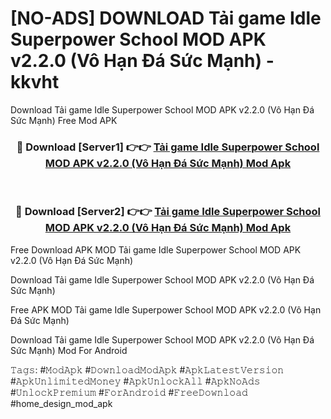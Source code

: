 # [NO-ADS] DOWNLOAD Tải game Idle Superpower School MOD APK v2.2.0 (Vô Hạn Đá Sức Mạnh) - kkvht
Download Tải game Idle Superpower School MOD APK v2.2.0 (Vô Hạn Đá Sức Mạnh) Free Mod APK

<div align="center">
<h3>🔴 Download [Server1] 👉👉 <a href="https://apk-comot.site?title=Tải_game_Idle_Superpower_School_MOD_APK_v2.2.0_(Vô_Hạn_Đá_Sức_Mạnh)">Tải game Idle Superpower School MOD APK v2.2.0 (Vô Hạn Đá Sức Mạnh) Mod Apk</a></h3><br>

<h3>🔴 Download [Server2] 👉👉 <a href="https://apk-comot.site?title=Tải_game_Idle_Superpower_School_MOD_APK_v2.2.0_(Vô_Hạn_Đá_Sức_Mạnh)">Tải game Idle Superpower School MOD APK v2.2.0 (Vô Hạn Đá Sức Mạnh) Mod Apk</a></h3>
</div>


Free Download APK MOD Tải game Idle Superpower School MOD APK v2.2.0 (Vô Hạn Đá Sức Mạnh)

Download Tải game Idle Superpower School MOD APK v2.2.0 (Vô Hạn Đá Sức Mạnh) 

Free APK MOD Tải game Idle Superpower School MOD APK v2.2.0 (Vô Hạn Đá Sức Mạnh) 

Download Tải game Idle Superpower School MOD APK v2.2.0 (Vô Hạn Đá Sức Mạnh) Mod For Android

𝚃𝚊𝚐𝚜: #𝙼𝚘𝚍𝙰𝚙𝚔 #𝙳𝚘𝚠𝚗𝚕𝚘𝚊𝚍𝙼𝚘𝚍𝙰𝚙𝚔 #𝙰𝚙𝚔𝙻𝚊𝚝𝚎𝚜𝚝𝚅𝚎𝚛𝚜𝚒𝚘𝚗 #𝙰𝚙𝚔𝚄𝚗𝚕𝚒𝚖𝚒𝚝𝚎𝚍𝙼𝚘𝚗𝚎𝚢 #𝙰𝚙𝚔𝚄𝚗𝚕𝚘𝚌𝚔𝙰𝚕𝚕 #𝙰𝚙𝚔𝙽𝚘𝙰𝚍𝚜 #𝚄𝚗𝚕𝚘𝚌𝚔𝙿𝚛𝚎𝚖𝚒𝚞𝚖 #𝙵𝚘𝚛𝙰𝚗𝚍𝚛𝚘𝚒𝚍 #𝙵𝚛𝚎𝚎𝙳𝚘𝚠𝚗𝚕𝚘𝚊𝚍 #home_design_mod_apk